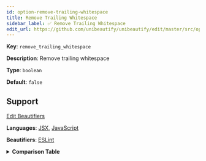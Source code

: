 ```yaml
---
id: option-remove-trailing-whitespace
title: Remove Trailing Whitespace
sidebar_label: ✅ Remove Trailing Whitespace
edit_url: https://github.com/unibeautify/unibeautify/edit/master/src/options.ts
---
```

**Key**: `remove_trailing_whitespace`

**Description**: Remove trailing whitespace

**Type**: `boolean`

**Default**: `false`

## Support
<div><a class="edit-page-link button" href="https://github.com/unibeautify/website/edit/master/docs/../scripts/generate-docs/beautifiers.ts" target="_blank">Edit Beautifiers</a></div>

**Languages**: [JSX](/docs/language-jsx.html), [JavaScript](/docs/language-javascript.html)

**Beautifiers**: [ESLint](/docs/beautifier-eslint.html)

<details><summary><strong>Comparison Table</strong></summary>
| Language | [ESLint](/docs/beautifier-eslint.html) |
| --- | --- |
| [JSX](/docs/language-jsx.html) | &#9989; |
| [JavaScript](/docs/language-javascript.html) | &#9989; |
</details>
